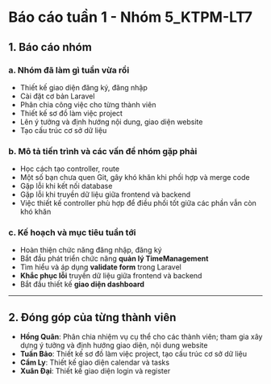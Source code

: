 # **Báo cáo tuần 1 - Nhóm 5_KTPM-LT7**

## **1. Báo cáo nhóm**

### a. **Nhóm đã làm gì tuần vừa rồi**

* Thiết kế giao diện đăng ký, đăng nhập
* Cài đặt cơ bản Laravel
* Phân chia công việc cho từng thành viên
* Thiết kế sơ đồ làm việc project
* Lên ý tưởng và định hướng nội dung, giao diện website
* Tạo cấu trúc cơ sở dữ liệu

### b. **Mô tả tiến trình và các vấn đề nhóm gặp phải**

* Học cách tạo controller, route
* Một số bạn chưa quen Git, gây khó khăn khi phối hợp và merge code
* Gặp lỗi khi kết nối database
* Gặp lỗi khi truyền dữ liệu giữa frontend và backend
* Việc thiết kế controller phù hợp để điều phối tốt giữa các phần vẫn còn khó khăn

### c. **Kế hoạch và mục tiêu tuần tới**

* Hoàn thiện chức năng đăng nhập, đăng ký
* Bắt đầu phát triển chức năng **quản lý TimeManagement**
* Tìm hiểu và áp dụng **validate form** trong Laravel
* **Khắc phục lỗi** truyền dữ liệu giữa frontend và backend
* Bắt đầu thiết kế **giao diện dashboard**

---

## **2. Đóng góp của từng thành viên**

* **Hồng Quân**: Phân chia nhiệm vụ cụ thể cho các thành viên; tham gia xây dựng ý tưởng và định hướng giao diện, nội dung website 
* **Tuấn Bảo**: Thiết kế sơ đồ làm việc project, tạo cấu trúc cơ sở dữ liệu
* **Cẩm Ly**: Thiết kế giao diện calendar và tasks
* **Xuân Đại**: Thiết kế giao diện login và register